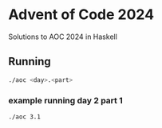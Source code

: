 # Advent of Code 2024

Solutions to AOC 2024 in Haskell

## Running


```sh
./aoc <day>.<part>
```

### example running day 2 part 1

```sh
./aoc 3.1
```
